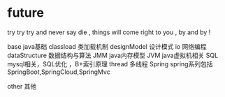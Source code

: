 # future
   try try try  and never say die ,
   things will come right to you , 
   by and by !
   
   base  java基础
   classload 类加载机制
   designModel 设计模式
   io 网络编程
   dataStructure 数据结构与算法
   JMM java内存模型
   JVM  java虚拟机相关
   SQL  mysql相关，SQL优化 ，B+索引原理
   thread 多线程
   Spring 
        spring系列包括SpringBoot,SpringCloud,SpringMvc

   other 其他

